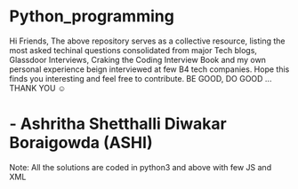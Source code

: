 # Python_programming
Hi Friends,
The above repository serves as a collective resource, listing the most asked techinal questions consolidated from major Tech blogs, Glassdoor Interviews, Craking the Coding Interview Book and my own personal experience beign interviewed at few B4 tech companies. Hope this finds you interesting and feel free to contribute. BE GOOD, DO GOOD ... THANK YOU ☺️ 


# - Ashritha Shetthalli Diwakar Boraigowda (ASHI)

Note: All the solutions are coded in python3 and above with few JS and XML
